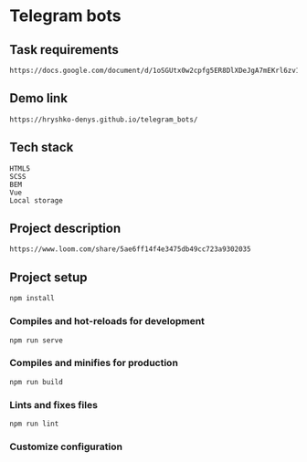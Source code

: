 # Telegram bots

## Task requirements
```
https://docs.google.com/document/d/1oSGUtx0w2cpfg5ER8DlXDeJgA7mEKrl6zv1Mz4zB3qI/edit
```

## Demo link
```
https://hryshko-denys.github.io/telegram_bots/

```

## Tech stack
```
HTML5
SCSS
BEM
Vue
Local storage
```

## Project description
```
https://www.loom.com/share/5ae6ff14f4e3475db49cc723a9302035
```

## Project setup
```
npm install
```

### Compiles and hot-reloads for development
```
npm run serve
```

### Compiles and minifies for production
```
npm run build
```

### Lints and fixes files
```
npm run lint
```

### Customize configuration

